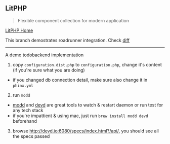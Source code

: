 LitPHP
------

> Flexible component collection for modern application

[LitPHP Home](http://litphp.github.io/)

This branch demostrates roadrunner integration. Check [diff](https://github.com/litphp/todobackend/compare/cookbook/roadrunner)

--------------

A demo todobackend implementation

1. copy `configuration.dist.php` to `configuration.php`, change it's content (if you're sure what you are doing)

  + if you changed db connection detail, make sure also change it in `phinx.yml`

2. run `modd`

  + [modd](https://github.com/cortesi/modd) and [devd](https://github.com/cortesi/devd) are great tools to watch & restart daemon or run test for any tech stack
  + if you're impattient & using mac, just run `brew install modd devd` beforehand

3. browse <http://devd.io:6080/specs/index.html?/api/>, you should see all the specs passed
